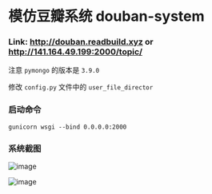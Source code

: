 # 模仿豆瓣系统 douban-system

### Link: http://douban.readbuild.xyz or http://141.164.49.199:2000/topic/

注意 `pymongo` 的版本是 `3.9.0`

修改 `config.py` 文件中的 `user_file_director` 

### 启动命令

`gunicorn wsgi --bind 0.0.0.0:2000`

### 系统截图

![image](https://user-images.githubusercontent.com/42215787/177199730-de9c3289-f7ff-41cb-8c1a-fe4f6bc5685a.png)

![image](https://user-images.githubusercontent.com/42215787/177200050-e7d1b910-1cc0-44cd-9b10-2bd379d0a53f.png)
